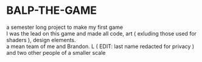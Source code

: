 # BALP-THE-GAME
a semester long project to make my first game    
I was the lead on this game and made all code, art ( exluding those used for shaders ), design elements.   
a mean team of me and Brandon. L ( EDIT: last name redacted for privacy ) and two other people of a smaller scale   
